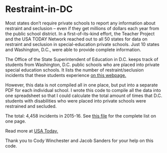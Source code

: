 # Restraint-in-DC
Most states don’t require private schools to report any information about restraint and seclusion – even if they get millions of dollars each year from the public school district. In a first-of-its-kind effort, the Teacher Project and the USA TODAY Network reached out to all 50 states for data on restraint and seclusion in special-education private schools. Just 10 states and Washington, D.C., were able to provide complete information. 

The Office of the State Superintendent of Education in D.C. keeps track of students from Washington, D.C. public schools who are placed into private special education schools. It lists the number of restraint/seclusion incidents that these students experience [on this webpage.](https://osse.dc.gov/page/nonpublic-school-profiles)

However, this data is not compiled all in one place, but put into a separate PDF for each individual school. I wrote this code to compile all the data into one spreadsheet so that I could calculate the total amount of times that D.C. students with disabilities who were placed into private schools were restrained and secluded.

The total: 4,458 incidents in 2015-16. See [this file](https://assets.documentcloud.org/documents/6922485/DC-Outplacement-Restraint-and-Seclusion.pdf) for the complete list on one page. 

Read more at [USA Today.](https://www.usatoday.com/story/news/education/2020/07/25/disability-special-education-private-school-restraint/4737971002/)

Thank you to Cody Winchester and Jacob Sanders for your help on this code.
